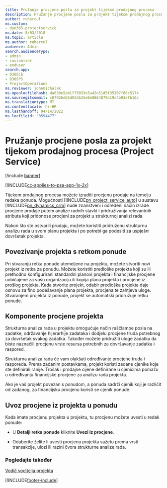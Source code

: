 ```yaml
---
title: Pružanje procjene posla za projekt tijekom prodajnog procesa
description: Pružanje procjene posla za projekt tijekom prodajnog procesa u programu Project Service
author: ruhercul
ms.custom:
- dyn365-projectservice
ms.date: 8/03/2018
ms.topic: article
ms.author: ruhercul
audience: Admin
search.audienceType:
- admin
- customizer
- enduser
search.app:
- D365CE
- D365PS
- ProjectOperations
ms.reviewer: johnmichalak
ms.openlocfilehash: da638e5ab1f75033e5a42e51d5f35307f88c5174
ms.sourcegitcommit: c0792bd65d92db25e0e8864879a19c4b93efb10c
ms.translationtype: MT
ms.contentlocale: hr-HR
ms.lasthandoff: 04/14/2022
ms.locfileid: "8594477"
---
```

# <a name="provide-work-estimates-for-a-project-during-the-sales-process-project-service"></a>Pružanje procjene posla za projekt tijekom prodajnog procesa (Project Service)

[!include [banner](../includes/psa-now-project-operations.md)]

[!INCLUDE[cc-applies-to-psa-app-1x-2x](../includes/cc-applies-to-psa-app-1x-2x.md)]

Tijekom prodajnog procesa možete izraditi procjenu prodaje na temelju redaka ponuda. Mogućnosti [!INCLUDE[pn_project_service_auto](../includes/pn-project-service-auto.md)] u sustavu [!INCLUDE[pn_dynamics_crm](../includes/pn-dynamics-crm.md)] nude znanstveni i određeni način izrade procjene prodaje putem analize radnih stavki i pridruživanja relevantnih atributa koji pridonose procjeni za projekt u strukturnoj analizi rada.  
  
 Nakon što ste ostvarili prodaju, možete koristiti pridruženu strukturnu analizu rada u svom planu projekta i po potrebi ga podesiti za uspješni dovršetak projekta.  
  
## <a name="link-a-project-to-a-quote-line"></a>Povezivanje projekta s retkom ponude  
 Pri stvaranju retka ponude utemeljene na projektu, možete stvoriti novi projekt iz retka za ponudu. Možete koristiti predloške projekta koji su ili prethodno konfigurirani standardni planovi projekta i financijske procjene uobičajene za vašu organizaciju ili kopija plana projekta i procjene iz prošlog projekta. Kada stvorite projekt, odabir predloška projekta daje osnovu za fino podešavanje plana projekta, procjena te zahtjeva uloge. Stvaranjem projekta iz ponude, projekt se automatski pridružuje retku ponude.  
  
## <a name="project-estimate-components"></a>Komponente procjene projekta  
 Strukturna analiza rada u projektu omogućuje način raščlambe posla na zadatke, održavanje hijerarhije zadataka i dodjelu procjene truda potrebnog za dovršetak svakog zadatka. Također možete pridružiti uloge zadatku da biste naznačili procjenu vrste resursa potrebnih za dovršavanje zadatka i raspored.  
  
 Strukturna analiza rada će vam olakšati određivanje procjene truda i rasporeda. Prema zadanim postavkama, projekt koristi zadane cjenike koje ste definirali ranije. Trošak i prodajne cijene definirane u cjenicima pomažu u određivanju financijske procjene za analizu rada projekta.  
  
 Ako je vaš projekt povezan s ponudom, a ponuda sadrži cjenik koji je različit od zadanog, za financijsku procjenu koristi se cjenik ponude.  
  
## <a name="import-estimates-from-a-project-into-a-quote"></a>Uvoz procjene iz projekta u ponudu  
 Kada imate procjenu projekta u projektu, tu procjenu možete uvesti u redak ponude:  
  
-   U **Detalji retka ponude** kliknite **Uvezi iz procjene**. 

-   Odaberite želite li uvesti procjenu projekta sažetu prema vrsti transakcije, ulozi ili razini čvora strukturne analize rada.  
  
### <a name="see-also"></a>Pogledajte također  
 [Vodič voditelja projekta](../psa/project-manager-guide.md)


[!INCLUDE[footer-include](../includes/footer-banner.md)]
